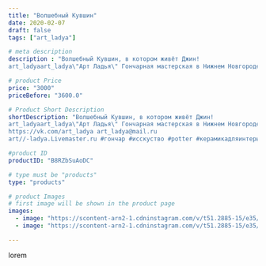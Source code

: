 ```yaml
---
title: "Волшебный Кувшин"
date: 2020-02-07
draft: false
tags: ["art_ladya"]

# meta description
description : "Волшебный Кувшин, в котором живёт Джин! 
art_ladyaart_ladya\"Арт Ладья\" Гончарная мастерская в Нижнем Новгороде. Изготовление керамики и мастер//-классы по обу"

# product Price
price: "3000"
priceBefore: "3600.0"

# Product Short Description
shortDescription: "Волшебный Кувшин, в котором живёт Джин! 
art_ladyaart_ladya\"Арт Ладья\" Гончарная мастерская в Нижнем Новгороде. Изготовление керамики и мастер//-классы по обучению. 
https://vk.com/art_ladya art_ladya@mail.ru 
art//-ladya.Livemaster.ru #гончар #исскуство #potter #керамикадляинтерьера #керамикаручнаяработа #гончарнаямастерская #керамиканазаказ #handmade #посудаизглины #керамика #гончарнаяпосуда #эксклюзивнаякерамика #painter #dishes #decor #ceramicar #jug #claygoods #restaurant #earthenware #ceramic #design #magic #ceramicart #decanter #carafe #clay #кувшин #авторскаякерамика"

#product ID
productID: "B8RZbSuAoDC"

# type must be "products"
type: "products"

# product Images
# first image will be shown in the product page
images:
  - image: "https://scontent-arn2-1.cdninstagram.com/v/t51.2885-15/e35/s1080x1080/83120372_221640655534984_8838636791018035237_n.jpg?tp=1&_nc_ht=scontent-arn2-1.cdninstagram.com&_nc_cat=104&_nc_ohc=3Zb0q6uvFj4AX-klmW5&ccb=7-4&oh=26931556618916ff13e7f536ad3baf98&oe=60854F56&_nc_sid=83d603&ig_cache_key=MjIzODY4MjMxMzk1MTA4OTM5Ng%3D%3D.2-ccb7-4"
  - image: "https://scontent-arn2-1.cdninstagram.com/v/t51.2885-15/e35/s1080x1080/83939187_835399280308675_6698777170067053991_n.jpg?tp=1&_nc_ht=scontent-arn2-1.cdninstagram.com&_nc_cat=107&_nc_ohc=qXcldN-jISsAX_0zwzK&ccb=7-4&oh=86074b86dbe29aaaf2e2d02f6999cf4a&oe=6084AE71&_nc_sid=83d603&ig_cache_key=MjIzODY4MjMxMzk2NzgxMDM0OA%3D%3D.2-ccb7-4"

---
```

lorem
